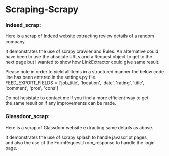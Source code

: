 # Scraping-Scrapy

### Indeed_scrap:

Here is a scrap of Indeed website extracting review details of a random company.

It demonstrates the use of scrapy crawler and Rules. An alternative could <br>
have been to use the absolute URLs and a Request object to get to the <br>
next page but I wanted to show how LinkExtractor could give same result.

Please note in order to yield all items in a structured manner the below code line has been entered in the settings.py file. <br>
FEED_EXPORT_FIELDS = ['job_title', 'location', 'date', 'rating', 'title', 'comment', 'pros', 'cons']

Do not hesistate to contact me if you find a more efficient way to get <br>
the same result or if any improvements can be made.

### Glassdoor_scrap:

Here is a scrap of Glassdoor website extracting same details as above. <br>

It demonstrates the use of scrapy splash to handle javascript pages,<br>
and also the use of the FormRequest.from_response to handle the login page.<br>

